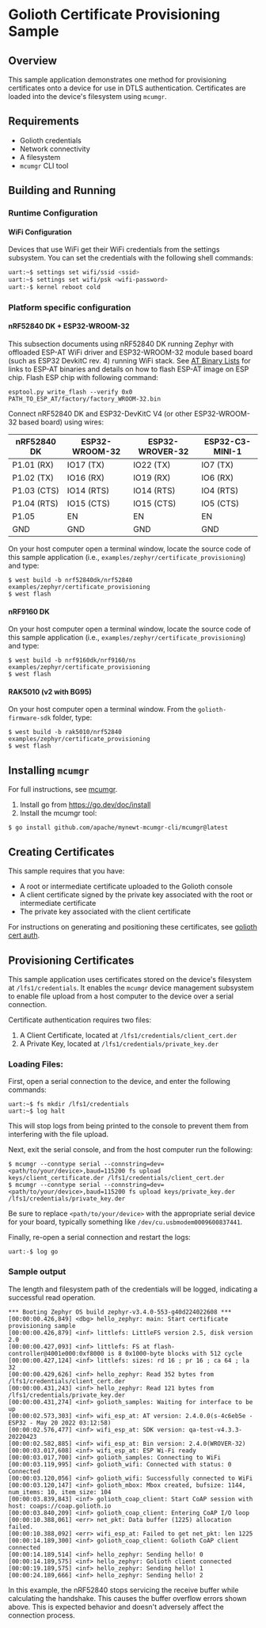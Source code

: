 # Golioth Certificate Provisioning Sample

## Overview

This sample application demonstrates one method for provisioning
certificates onto a device for use in DTLS authentication. Certificates
are loaded into the device's filesystem using ``mcumgr``.

## Requirements

* Golioth credentials
* Network connectivity
* A filesystem
* ``mcumgr`` CLI tool

## Building and Running

### Runtime Configuration

#### WiFi Configuration

Devices that use WiFi get their WiFi credentials from the settings subsystem.
You can set the credentials with the following shell commands:

```sh
uart:~$ settings set wifi/ssid <ssid>
uart:~$ settings set wifi/psk <wifi-password>
uart:-$ kernel reboot cold
```

### Platform specific configuration

#### nRF52840 DK + ESP32-WROOM-32

This subsection documents using nRF52840 DK running Zephyr with
offloaded ESP-AT WiFi driver and ESP32-WROOM-32 module based board (such
as ESP32 DevkitC rev. 4) running WiFi stack. See [AT Binary
Lists](https://docs.espressif.com/projects/esp-at/en/latest/AT_Binary_Lists/index.html)
for links to ESP-AT binaries and details on how to flash ESP-AT image on
ESP chip. Flash ESP chip with following command:

```console
esptool.py write_flash --verify 0x0 PATH_TO_ESP_AT/factory/factory_WROOM-32.bin
```

Connect nRF52840 DK and ESP32-DevKitC V4 (or other ESP32-WROOM-32 based
board) using wires:

| nRF52840 DK | ESP32-WROOM-32  | ESP32-WROVER-32 | ESP32-C3-MINI-1 |
| ----------- | --------------- | ----------------| ----------------|
| P1.01 (RX)  | IO17 (TX)       | IO22 (TX)       | IO7 (TX)        |
| P1.02 (TX)  | IO16 (RX)       | IO19 (RX)       | IO6 (RX)        |
| P1.03 (CTS) | IO14 (RTS)      | IO14 (RTS)      | IO4 (RTS)       |
| P1.04 (RTS) | IO15 (CTS)      | IO15 (CTS)      | IO5 (CTS)       |
| P1.05       | EN              | EN              | EN              |
| GND         | GND             | GND             | GND             |

On your host computer open a terminal window, locate the source code of
this sample application (i.e., `examples/zephyr/certificate_provisioning`) and type:

```console
$ west build -b nrf52840dk/nrf52840 examples/zephyr/certificate_provisioning
$ west flash
```

#### nRF9160 DK

On your host computer open a terminal window, locate the source code of
this sample application (i.e., `examples/zephyr/certificate_provisioning`) and type:

```console
$ west build -b nrf9160dk/nrf9160/ns examples/zephyr/certificate_provisioning
$ west flash
```

#### RAK5010 (v2 with BG95)

On your host computer open a terminal window. From the
`golioth-firmware-sdk` folder, type:

```console
$ west build -b rak5010/nrf52840 examples/zephyr/certificate_provisioning
$ west flash
```

## Installing `mcumgr`

For full instructions, see
[mcumgr](https://docs.zephyrproject.org/latest/services/device_mgmt/mcumgr.html).

1. Install go from https://go.dev/doc/install
2. Install the mcumgr tool:

```console
$ go install github.com/apache/mynewt-mcumgr-cli/mcumgr@latest
```

## Creating Certificates

This sample requires that you have:

* A root or intermediate certificate uploaded to the Golioth console
* A client certificate signed by the private key associated with the
  root or intermediate certificate
* The private key associated with the client certificate

For instructions on generating and positioning these certificates, see
[golioth cert
auth](https://docs.golioth.io/firmware/golioth-firmware-sdk/authentication/certificate-auth).

## Provisioning Certificates

This sample application uses certificates stored on the device's
filesystem at `/lfs1/credentials`. It enables the `mcumgr` device
management subsystem to enable file upload from a host computer to the
device over a serial connection.

Certificate authentication requires two files:

1. A Client Certificate, located at `/lfs1/credentials/client_cert.der`
2. A Private Key, located at `/lfs1/credentials/private_key.der`

### Loading Files:

First, open a serial connection to the device, and enter the following
commands:

```console
uart:~$ fs mkdir /lfs1/credentials
uart:~$ log halt
```

This will stop logs from being printed to the console to prevent them
from interfering with the file upload.

Next, exit the serial console, and from the host computer run the
following:

```console
$ mcumgr --conntype serial --connstring=dev=<path/to/your/device>,baud=115200 fs upload keys/client_certificate.der /lfs1/credentials/client_cert.der
$ mcumgr --conntype serial --connstring=dev=<path/to/your/device>,baud=115200 fs upload keys/private_key.der /lfs1/credentials/private_key.der
```

Be sure to replace `<path/to/your/device>` with the appropriate serial
device for your board, typically something like
`/dev/cu.usbmodem0009600837441`.

Finally, re-open a serial connection and restart the logs:

```console
uart:-$ log go
```

### Sample output

The length and filesystem path of the credentials will be logged,
indicating a successful read operation.

```console
*** Booting Zephyr OS build zephyr-v3.4.0-553-g40d224022608 ***
[00:00:00.426,849] <dbg> hello_zephyr: main: Start certificate provisioning sample
[00:00:00.426,879] <inf> littlefs: LittleFS version 2.5, disk version 2.0
[00:00:00.427,093] <inf> littlefs: FS at flash-controller@4001e000:0xf8000 is 8 0x1000-byte blocks with 512 cycle
[00:00:00.427,124] <inf> littlefs: sizes: rd 16 ; pr 16 ; ca 64 ; la 32
[00:00:00.429,626] <inf> hello_zephyr: Read 352 bytes from /lfs1/credentials/client_cert.der
[00:00:00.431,243] <inf> hello_zephyr: Read 121 bytes from /lfs1/credentials/private_key.der
[00:00:00.431,274] <inf> golioth_samples: Waiting for interface to be up
[00:00:02.573,303] <inf> wifi_esp_at: AT version: 2.4.0.0(s-4c6eb5e - ESP32 - May 20 2022 03:12:58)
[00:00:02.576,477] <inf> wifi_esp_at: SDK version: qa-test-v4.3.3-20220423
[00:00:02.582,885] <inf> wifi_esp_at: Bin version: 2.4.0(WROVER-32)
[00:00:03.017,608] <inf> wifi_esp_at: ESP Wi-Fi ready
[00:00:03.017,700] <inf> golioth_samples: Connecting to WiFi
[00:00:03.119,995] <inf> golioth_wifi: Connected with status: 0
Connected
[00:00:03.120,056] <inf> golioth_wifi: Successfully connected to WiFi
[00:00:03.120,147] <inf> golioth_mbox: Mbox created, bufsize: 1144, num_items: 10, item_size: 104
[00:00:03.839,843] <inf> golioth_coap_client: Start CoAP session with host: coaps://coap.golioth.io
[00:00:03.840,209] <inf> golioth_coap_client: Entering CoAP I/O loop
[00:00:10.388,061] <err> net_pkt: Data buffer (1225) allocation failed.
[00:00:10.388,092] <err> wifi_esp_at: Failed to get net_pkt: len 1225
[00:00:14.189,300] <inf> golioth_coap_client: Golioth CoAP client connected
[00:00:14.189,514] <inf> hello_zephyr: Sending hello! 0
[00:00:14.189,575] <inf> hello_zephyr: Golioth client connected
[00:00:19.189,575] <inf> hello_zephyr: Sending hello! 1
[00:00:24.189,666] <inf> hello_zephyr: Sending hello! 2
```

In this example, the nRF52840 stops servicing the receive buffer while
calculating the handshake. This causes the buffer overflow errors shown
above. This is expected behavior and doesn't adversely affect the
connection process.
